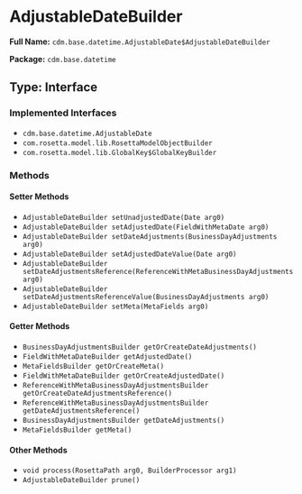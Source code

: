 # AdjustableDateBuilder

**Full Name:** `cdm.base.datetime.AdjustableDate$AdjustableDateBuilder`

**Package:** `cdm.base.datetime`

## Type: Interface

### Implemented Interfaces

- `cdm.base.datetime.AdjustableDate`
- `com.rosetta.model.lib.RosettaModelObjectBuilder`
- `com.rosetta.model.lib.GlobalKey$GlobalKeyBuilder`

### Methods

#### Setter Methods

- `AdjustableDateBuilder setUnadjustedDate(Date arg0)`
- `AdjustableDateBuilder setAdjustedDate(FieldWithMetaDate arg0)`
- `AdjustableDateBuilder setDateAdjustments(BusinessDayAdjustments arg0)`
- `AdjustableDateBuilder setAdjustedDateValue(Date arg0)`
- `AdjustableDateBuilder setDateAdjustmentsReference(ReferenceWithMetaBusinessDayAdjustments arg0)`
- `AdjustableDateBuilder setDateAdjustmentsReferenceValue(BusinessDayAdjustments arg0)`
- `AdjustableDateBuilder setMeta(MetaFields arg0)`

#### Getter Methods

- `BusinessDayAdjustmentsBuilder getOrCreateDateAdjustments()`
- `FieldWithMetaDateBuilder getAdjustedDate()`
- `MetaFieldsBuilder getOrCreateMeta()`
- `FieldWithMetaDateBuilder getOrCreateAdjustedDate()`
- `ReferenceWithMetaBusinessDayAdjustmentsBuilder getOrCreateDateAdjustmentsReference()`
- `ReferenceWithMetaBusinessDayAdjustmentsBuilder getDateAdjustmentsReference()`
- `BusinessDayAdjustmentsBuilder getDateAdjustments()`
- `MetaFieldsBuilder getMeta()`

#### Other Methods

- `void process(RosettaPath arg0, BuilderProcessor arg1)`
- `AdjustableDateBuilder prune()`

